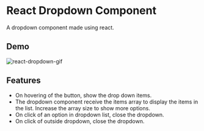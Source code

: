 # React Dropdown Component

A dropdown component made using react.

## Demo

![react-dropdown-gif](https://user-images.githubusercontent.com/121491626/210131054-5aecc94e-807c-4d0d-aa66-10a763f7659b.gif)

## Features

- On hovering of the button, show the drop down items.
- The dropdown component receive the items array to display the items in the list. Increase the array size to show more options.
- On click of an option in dropdown list, close the dropdown.
- On click of outside dropdown, close the dropdown.
